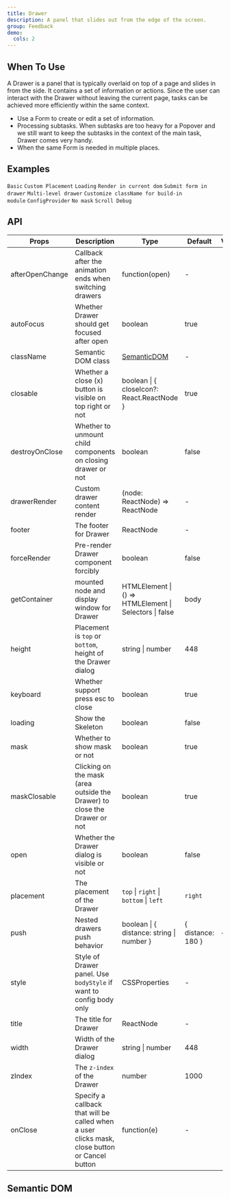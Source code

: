 ```yaml
---
title: Drawer
description: A panel that slides out from the edge of the screen.
group: Feedback
demo:
  cols: 2
---
```


## When To Use

A Drawer is a panel that is typically overlaid on top of a page and slides in from the side. It contains a set of information or actions. Since the user can interact with the Drawer without leaving the current page, tasks can be achieved more efficiently within the same context.

- Use a Form to create or edit a set of information.
- Processing subtasks. When subtasks are too heavy for a Popover and we still want to keep the subtasks in the context of the main task, Drawer comes very handy.
- When the same Form is needed in multiple places.

## Examples

<!-- prettier-ignore -->
<code src="./demo/basic-right.tsx">Basic</code>
<code src="./demo/placement.tsx">Custom Placement</code>
<code src="./demo/loading.tsx">Loading</code>
<code src="./demo/render-in-current.tsx">Render in current dom</code>
<code src="./demo/form-in-drawer.tsx">Submit form in drawer</code>
<code src="./demo/multi-level-drawer.tsx">Multi-level drawer</code>
<code src="./demo/custom-style.tsx">Customize className for build-in module</code>
<code src="./demo/config-provider.tsx" debug>ConfigProvider</code>
<code src="./demo/no-mask.tsx" debug>No mask</code>
<code src="./demo/scroll-debug.tsx" debug>Scroll Debug</code>

## API

| Props | Description | Type | Default | Version |
| --- | --- | --- | --- | --- |
| afterOpenChange | Callback after the animation ends when switching drawers | function(open) | - |  |
| autoFocus | Whether Drawer should get focused after open | boolean | true |  |
| className | Semantic DOM class | [SemanticDOM](#semantic-dom) | - |  |
| closable | Whether a close (x) button is visible on top right or not | boolean \| { closeIcon?: React.ReactNode } | true |  |
| destroyOnClose | Whether to unmount child components on closing drawer or not | boolean | false |  |
| drawerRender | Custom drawer content render | (node: ReactNode) => ReactNode | - |  |
| footer | The footer for Drawer | ReactNode | - |  |
| forceRender | Pre-render Drawer component forcibly | boolean | false |  |
| getContainer | mounted node and display window for Drawer | HTMLElement \| () => HTMLElement \| Selectors \| false | body |  |
| height | Placement is `top` or `bottom`, height of the Drawer dialog | string \| number | 448 |  |
| keyboard | Whether support press esc to close | boolean | true |  |
| loading | Show the Skeleton | boolean | false |  |
| mask | Whether to show mask or not | boolean | true |  |
| maskClosable | Clicking on the mask (area outside the Drawer) to close the Drawer or not | boolean | true |  |
| open | Whether the Drawer dialog is visible or not | boolean | false |  |
| placement | The placement of the Drawer | `top` \| `right` \| `bottom` \| `left` | `right` |  |
| push | Nested drawers push behavior | boolean \| { distance: string \| number } | { distance: 180 } | + |
| style | Style of Drawer panel. Use `bodyStyle` if want to config body only | CSSProperties | - |  |
| title | The title for Drawer | ReactNode | - |  |
| width | Width of the Drawer dialog | string \| number | 448 |  |
| zIndex | The `z-index` of the Drawer | number | 1000 |  |
| onClose | Specify a callback that will be called when a user clicks mask, close button or Cancel button | function(e) | - |  |

## Semantic DOM

<code src="./demo/_semantic.tsx" simplify></code>
